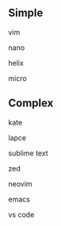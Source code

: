 ## Simple
vim

nano

helix

micro

## Complex
kate

lapce

sublime text

zed

neovim

emacs

vs code
